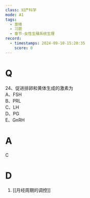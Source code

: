 ```yaml
---
class: 妇产科学
mode: A1
tags:
  - 景晴
  - 习题
  - 章节-女性生殖系统生理
record:
  - timestamps: 2024-09-10-15:20:35
    score: 0
---
```


# Q
24、促进排卵和黄体生成的激素为  
A、FSH  
B、PRL  
C、LH  
D、PG  
E、GnRH  
# A
C
# D
1. [[月经周期的调控]]